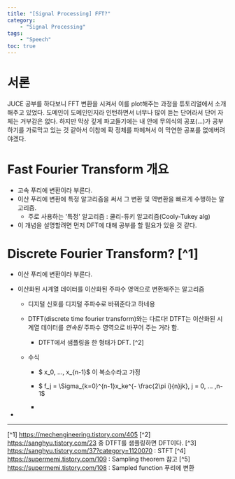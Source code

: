 ```yaml
---
title: "[Signal Processing] FFT?"
category:
    - "Signal Processing"
tags:
    - "Speech"
toc: true
---
```


# 서론
JUCE 공부를 하다보니 FFT 변환을 시켜서 이를 plot해주는 과정을 튜토리얼에서 소개해주고 있었다.
도메인이 도메인인지라 인턴하면서 너무나 많이 듣는 단어라서 단어 자체는 거부감은 없다. 하지만 막상 깊게 파고들기에는 내 안에 무의식의 공포(...)가 공부하기를 가로막고 있는 것 같아서 이참에 확 정체를 파헤쳐서 이 막연한 공포를 없에버려야겠다.

# Fast Fourier Transform 개요
* 고속 푸리에 변환이라 부른다.
* 이산 푸리에 변환에 특정 알고리즘을 써서 그 변환 및 역변환을 빠르게 수행하는 알고리즘.
    * 주로 사용하는 '특정' 알고리즘 : 쿨리-튜키 알고리즘(Cooly-Tukey alg)
* 이 개념을 설명할려면 먼저 DFT에 대해 공부를 할 필요가 있을 것 같다.

# Discrete Fourier Transform? [^1]
* 이산 푸리에 변환이라 부른다.
* 이산화된 시계열 데이터를 이산화된 주파수 영역으로 변환해주는 알고리즘
    * 디지털 신호를 디지털 주파수로 바꿔준다고 하네용
    * DTFT(discrete time fourier transform)와는 다르다! DTFT는 이산화된 시계열 데이터를 *연속된* 주파수 영역으로 바꾸어 주는 거라 함.
        * DTFT에서 샘플링을 한 형태가 DFT. [^2]

    * 수식
        * $ x_0, ..., x_{n-1}$ 이 복소수라고 가정

        * $ f_j = \Sigma_{k=0}^{n-1}x_ke^{- \frac{2\pi i}{n}jk}, j = 0, ... ,n-1$
        * 

* 
---

[^1] https://mechengineering.tistory.com/405
[^2] https://sanghyu.tistory.com/23 중 DTFT를 샘플링하면 DFT이다.
[^3] https://sanghyu.tistory.com/37?category=1120070 : STFT
[^4] https://supermemi.tistory.com/109 : Sampling theorem 참고
[^5] https://supermemi.tistory.com/108 : Sampled function 푸리에 변환